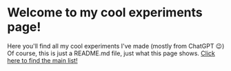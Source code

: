 # Welcome to my cool experiments page!

Here you'll find all my cool experiments I've made (mostly from ChatGPT 😉)
Of course, this is just a README.md file, just what this page shows. [Click here to find the main list!](/index.md)
